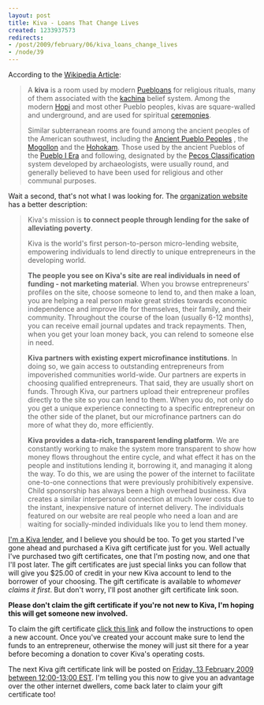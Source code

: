 ```yaml
--- 
layout: post
title: Kiva - Loans That Change Lives
created: 1233937573
redirects:
- /post/2009/february/06/kiva_loans_change_lives
- /node/39
---
```

According to the <a href="http://en.wikipedia.org/wiki/Kiva">Wikipedia Article</a>:

<blockquote>
<p>A <b>kiva</b> is a room used by modern <a class="mw-redirect" title="Pueblo people" href="/wiki/Pueblo_people">Puebloans</a> for religious rituals, many of them associated with the <a title="Kachina" href="/wiki/Kachina">kachina</a> belief system. Among the modern <a title="Hopi" href="/wiki/Hopi">Hopi</a> and most other Pueblo peoples, kivas are square-walled and underground, and are used for spiritual <a title="Ceremony" href="/wiki/Ceremony">ceremonies</a>.
</p>
<p>
Similar subterranean rooms are found among the ancient peoples of the American southwest, including the <a title="Ancient Pueblo Peoples" href="/wiki/Ancient_Pueblo_Peoples">Ancient Pueblo Peoples</a> , the <a title="Mogollon culture" href="/wiki/Mogollon_culture">Mogollon</a> and the <a title="Hohokam" href="/wiki/Hohokam">Hohokam</a>. Those used by the ancient Pueblos of the <a title="Pecos Classification" href="/wiki/Pecos_Classification#Pueblo_I_Era">Pueblo I Era</a> and following, designated by the <a title="Pecos Classification" href="/wiki/Pecos_Classification">Pecos Classification</a> system developed by archaeologists, were usually round, and generally believed to have been used for religious and other communal purposes.
</p>
</blockquote>

Wait a second, that's not what I was looking for. The <a href="">organization website</a> has a better description:
<blockquote>
<p>
Kiva's mission is <strong>to connect people through lending for the sake of alleviating poverty</strong>.
</p>
<p>
Kiva is the world's first person-to-person micro-lending website, empowering individuals to lend directly to unique entrepreneurs in the developing world.
</p>
<p>
<strong>The people you see on Kiva's site are real individuals in need of funding - not marketing material</strong>.
When you browse entrepreneurs' profiles on the site, choose someone to lend to, and then make a loan, you are helping a real person make great strides towards economic independence and improve life for themselves, their family, and their community. Throughout the course of the loan (usually 6-12 months), you can receive email journal updates and track repayments. Then, when you get your loan money back, you can relend to someone else in need.
</p>
<p>
<strong>Kiva partners with existing expert microfinance institutions</strong>. In doing so, we gain access to outstanding entrepreneurs from impoverished communities world-wide. Our partners are experts in choosing qualified entrepreneurs. That said, they are usually short on funds. Through Kiva, our partners upload their entrepreneur profiles directly to the site so you can lend to them. When you do, not only do you get a unique experience connecting to a specific entrepreneur on the other side of the planet, but our microfinance partners can do more of what they do, more efficiently.
</p>
<p>
<strong>Kiva provides a data-rich, transparent lending platform</strong>. We are constantly working to make the system more transparent to show how money flows throughout the entire cycle, and what effect it has on the people and institutions lending it, borrowing it, and managing it along the way. To do this, we are using the power of the internet to facilitate one-to-one connections that were previously prohibitively expensive. Child sponsorship has always been a high overhead business. Kiva creates a similar interpersonal connection at much lower costs due to the instant, inexpensive nature of internet delivery. The individuals featured on our website are real people who need a loan and are waiting for socially-minded individuals like you to lend them money.
</p>
</blockquote>

<a href="https://www.kiva.org/lender/johndbritton">I'm a Kiva lender</a>, and I believe you should be too. To get you started I've gone ahead and purchased a Kiva gift certificate just for you. Well actually I've purchased two gift certificates, one that I'm posting now, and one that I'll post later. The gift certificates are just special links you can follow that will give you $25.00 of credit in your new Kiva account to lend to the borrower of your choosing. The gift certificate is available to <em>whomever claims it first</em>. But don't worry, I'll post another gift certificate link soon.

<strong>Please don't claim the gift certificate if you're not new to Kiva, I'm hoping this will get someone new involved.</strong>

To claim the gift certificate <a href="http://www.kiva.org/redeem?purchaserEmail=public@johndbritton.com&giftCode=8354562245479">click this link</a> and follow the instructions to open a new account. Once you've created your account make sure to lend the funds to an entrepreneur, otherwise the money will just sit there for a year before becoming a donation to cover Kiva's operating costs.

The next Kiva gift certificate link will be posted on <a href="http://www.timeanddate.com/worldclock/fixedtime.html?month=2&day=13&year=2009&hour=12&min=0&sec=0&p1=179">Friday, 13 February 2009 between 12:00-13:00 EST</a>. I'm telling you this now to give you an advantage over the other internet dwellers, come back later to claim your gift certificate too! 
